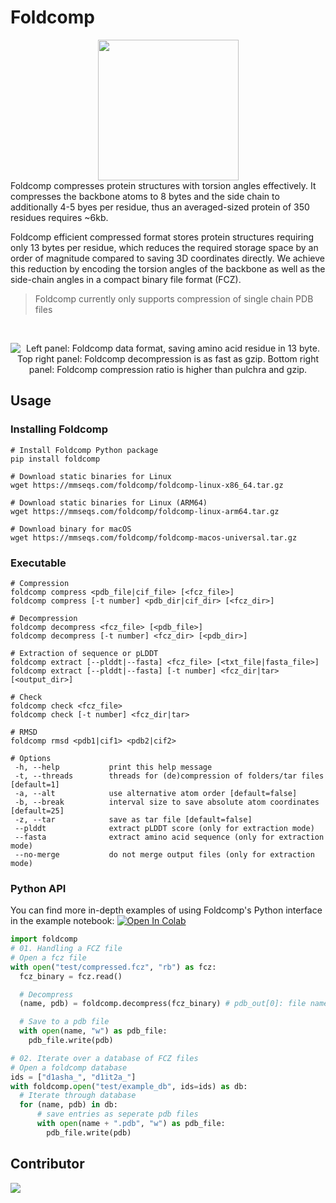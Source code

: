 # Foldcomp
<style>#logo { max-height: 300px; height: 225; display: block; margin-left: auto; margin-right: auto; display: block;}</style>
<img src="https://raw.githubusercontent.com/steineggerlab/foldcomp/master/.github/img/foldcomp_strong_marv.png" id="logo"/>
Foldcomp compresses protein structures with torsion angles effectively. It compresses the backbone atoms to 8 bytes and the side chain to additionally 4-5 byes per residue, thus an averaged-sized protein of 350 residues requires ~6kb. 

Foldcomp efficient compressed format stores protein structures requiring only 13 bytes per residue, which reduces the required storage space by an order of magnitude compared to saving 3D coordinates directly. We achieve this reduction by encoding the torsion angles of the backbone as well as the side-chain angles in a compact binary file format (FCZ).

> Foldcomp currently only supports compression of single chain PDB files
<br clear="right"/>

<p align="center">
<style> #benchmark{ max-width: 720px; max-height: 400px; width: auto; height: auto; }</style>
<picture>
  <source media="(prefers-color-scheme: dark)" srcset="https://raw.githubusercontent.com/steineggerlab/foldcomp/master/.github/img/format_benchmark_dark.png">
  <img src="https://raw.githubusercontent.com/steineggerlab/foldcomp/master/.github/img/format_benchmark_light.png" alt="Left panel: Foldcomp data format, saving amino acid residue in 13 byte. Top right panel:  Foldcomp decompression is as fast as gzip. Bottom right panel: Foldcomp compression ratio is higher than pulchra and gzip." id="benchmark">
</picture>
</p>

## Usage

### Installing Foldcomp

```
# Install Foldcomp Python package
pip install foldcomp

# Download static binaries for Linux
wget https://mmseqs.com/foldcomp/foldcomp-linux-x86_64.tar.gz

# Download static binaries for Linux (ARM64)
wget https://mmseqs.com/foldcomp/foldcomp-linux-arm64.tar.gz

# Download binary for macOS
wget https://mmseqs.com/foldcomp/foldcomp-macos-universal.tar.gz
```

### Executable
```
# Compression
foldcomp compress <pdb_file|cif_file> [<fcz_file>]
foldcomp compress [-t number] <pdb_dir|cif_dir> [<fcz_dir>]

# Decompression
foldcomp decompress <fcz_file> [<pdb_file>]
foldcomp decompress [-t number] <fcz_dir> [<pdb_dir>]

# Extraction of sequence or pLDDT
foldcomp extract [--plddt|--fasta] <fcz_file> [<txt_file|fasta_file>]
foldcomp extract [--plddt|--fasta] [-t number] <fcz_dir|tar> [<output_dir>]

# Check
foldcomp check <fcz_file>
foldcomp check [-t number] <fcz_dir|tar>

# RMSD
foldcomp rmsd <pdb1|cif1> <pdb2|cif2>

# Options
 -h, --help           print this help message
 -t, --threads        threads for (de)compression of folders/tar files [default=1]
 -a, --alt            use alternative atom order [default=false]
 -b, --break          interval size to save absolute atom coordinates [default=25]
 -z, --tar            save as tar file [default=false]
 --plddt              extract pLDDT score (only for extraction mode)
 --fasta              extract amino acid sequence (only for extraction mode)
 --no-merge           do not merge output files (only for extraction mode)
```

### Python API

You can find more in-depth examples of using Foldcomp's Python interface in the example notebook:
<a href="https://colab.research.google.com/github/steineggerlab/foldcomp/blob/master/foldcomp-py-examples.ipynb" target="_blank" rel="noopener"><img src="https://colab.research.google.com/assets/colab-badge.svg" alt="Open In Colab"/></a>

```py
import foldcomp
# 01. Handling a FCZ file
# Open a fcz file
with open("test/compressed.fcz", "rb") as fcz:
  fcz_binary = fcz.read()

  # Decompress
  (name, pdb) = foldcomp.decompress(fcz_binary) # pdb_out[0]: file name, pdb_out[1]: pdb binary string

  # Save to a pdb file
  with open(name, "w") as pdb_file:
    pdb_file.write(pdb)

# 02. Iterate over a database of FCZ files
# Open a foldcomp database
ids = ["d1asha_", "d1it2a_"]
with foldcomp.open("test/example_db", ids=ids) as db:
  # Iterate through database
  for (name, pdb) in db:
      # save entries as seperate pdb files
      with open(name + ".pdb", "w") as pdb_file:
        pdb_file.write(pdb)
```

## Contributor
<a href="https://github.com/steineggerlab/foldcomp/graphs/contributors">
  <img src="https://contributors-img.firebaseapp.com/image?repo=steineggerlab/foldcomp" />
</a>

